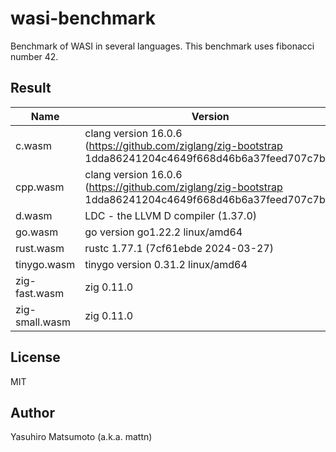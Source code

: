 # wasi-benchmark

Benchmark of WASI in several languages. This benchmark uses fibonacci number 42.

## Result

|Name|Version|Size|Time|
|-|-|-:|-|
|c.wasm|clang version 16.0.6 (https://github.com/ziglang/zig-bootstrap 1dda86241204c4649f668d46b6a37feed707c7b4)|27400|1.57|
|cpp.wasm|clang version 16.0.6 (https://github.com/ziglang/zig-bootstrap 1dda86241204c4649f668d46b6a37feed707c7b4)|193987|2.17|
|d.wasm|LDC - the LLVM D compiler (1.37.0)|29994|1.62|
|go.wasm|go version go1.22.2 linux/amd64|1638162|6.63|
|rust.wasm|rustc 1.77.1 (7cf61ebde 2024-03-27)|59660|1.47|
|tinygo.wasm|tinygo version 0.31.2 linux/amd64|28798|1.90|
|zig-fast.wasm|zig 0.11.0|6556|1.65|
|zig-small.wasm|zig 0.11.0|5061|2.22|

## License

MIT

## Author

Yasuhiro Matsumoto (a.k.a. mattn)
